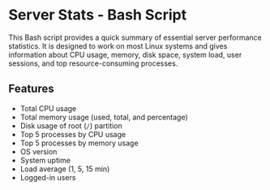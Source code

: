 # Server Stats - Bash Script

This Bash script provides a quick summary of essential server performance statistics. It is designed to work on most Linux systems and gives information about CPU usage, memory, disk space, system load, user sessions, and top resource-consuming processes.

## Features

- Total CPU usage
- Total memory usage (used, total, and percentage)
- Disk usage of root (`/`) partition
- Top 5 processes by CPU usage
- Top 5 processes by memory usage
- OS version
- System uptime
- Load average (1, 5, 15 min)
- Logged-in users


